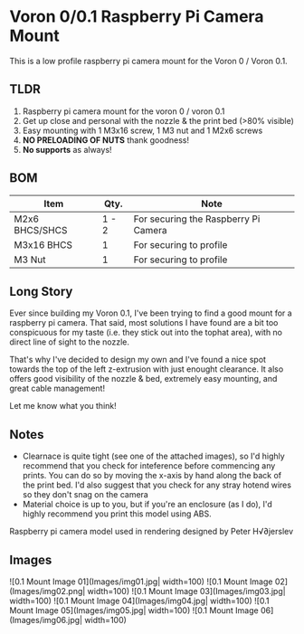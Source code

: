 # Voron 0/0.1 Raspberry Pi Camera Mount

This is a low profile raspberry pi camera mount for the Voron 0 / Voron 0.1.

## TLDR
1. Raspberry pi camera mount for the voron 0 / voron 0.1
2. Get up close and personal with the nozzle & the print bed (>80% visible)
3. Easy mounting with 1 M3x16 screw, 1 M3 nut and 1 M2x6 screws
4. **NO PRELOADING OF NUTS** thank goodness!
5. **No supports** as always!

## BOM
| Item | Qty. | Note |
| --- | --- | --- |
| M2x6 BHCS/SHCS | 1 - 2 | For securing the Raspberry Pi Camera |
| M3x16 BHCS | 1 | For securing to profile |
| M3 Nut | 1 | For securing to profile |


## Long Story
Ever since building my Voron 0.1, I've been trying to find a good mount for a raspberry pi camera. That said, most solutions I have found are a bit too conspicuous for my taste (i.e. they stick out into the tophat area), with no direct line of sight to the nozzle.

That's why I've decided to design my own and I've found a nice spot towards the top of the left z-extrusion with just enought clearance. It also offers good visibility of the nozzle & bed, extremely easy mounting, and great cable management!

Let me know what you think!

## Notes
- Clearnace is quite tight (see one of the attached images), so I'd highly recommend that you check for inteference before commencing any prints. You can do so by moving the x-axis by hand along the back of the print bed. I'd also suggest that you check for any stray hotend wires so they don't snag on the camera
- Material choice is up to you, but if you're an enclosure (as I do), I'd highly recommend you print this model using ABS.

Raspberry pi camera model used in rendering designed by Peter H√∂jerslev

## Images
![0.1 Mount Image 01](Images/img01.jpg| width=100)
![0.1 Mount Image 02](Images/img02.png| width=100)
![0.1 Mount Image 03](Images/img03.jpg| width=100)
![0.1 Mount Image 04](Images/img04.jpg| width=100)
![0.1 Mount Image 05](Images/img05.jpg| width=100)
![0.1 Mount Image 06](Images/img06.jpg| width=100)
